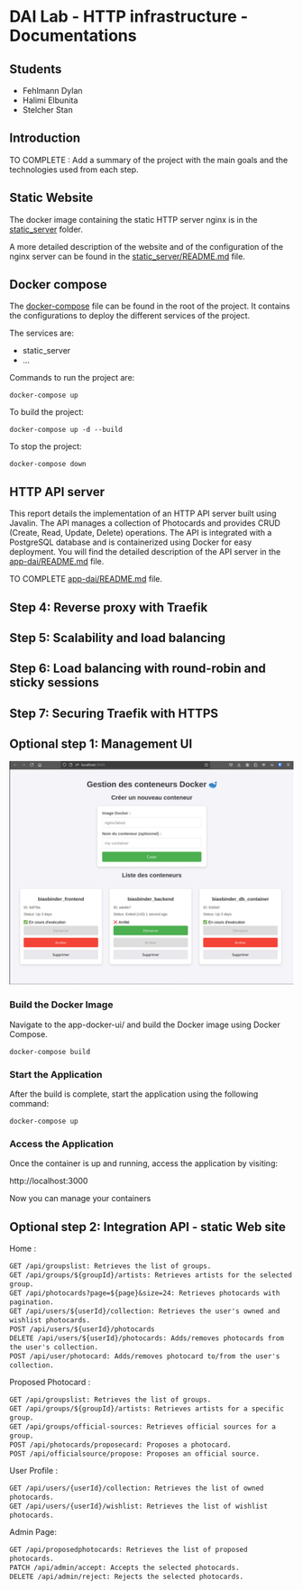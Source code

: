DAI Lab - HTTP infrastructure - Documentations
=============================

Students
----------
- Fehlmann Dylan
- Halimi Elbunita
- Stelcher Stan

Introduction
----------
TO COMPLETE : Add a summary of the project with the main goals and the technologies used from each step.

Static Website
----------
The docker image containing the static HTTP server nginx is in the [static_server](static_server) folder.

A more detailed description of the website and of the configuration of the nginx server can be found in the [static_server/README.md](static_server/README.md) file.

Docker compose
----------
The [docker-compose](docker-compose.yml) file can be found in the root of the project. It contains the configurations to deploy the different services of the project.

The services are:
- static_server
- ...

Commands to run the project are:
```
docker-compose up

```

To build the project:
```
docker-compose up -d --build 
```


To stop the project:
```
docker-compose down
```


HTTP API server
----------
This report details the implementation of an HTTP API server built using Javalin. The API manages a collection of Photocards and provides CRUD (Create, Read, Update, Delete) operations. The API is integrated with a PostgreSQL database and is containerized using Docker for easy deployment.
You will find the detailed description of the API server in the [app-dai/README.md]([app-dai/README.md) file.

TO COMPLETE [app-dai/README.md]([app-dai/README.md) file.


Step 4: Reverse proxy with Traefik
----------


Step 5: Scalability and load balancing
----------


Step 6: Load balancing with round-robin and sticky sessions
----------


Step 7: Securing Traefik with HTTPS
----------



Optional step 1: Management UI
------------------------------

![docker UI](images/app-docker-ui.png)

### Build the Docker Image


Navigate to the app-docker-ui/ and build the Docker image using Docker Compose.

```
docker-compose build
```

### Start the Application

After the build is complete, start the application using the following command:

```
docker-compose up
```

### Access the Application

Once the container is up and running, access the application by visiting:

http://localhost:3000

Now you can manage your containers


Optional step 2: Integration API - static Web site
--------------------------------------------------

Home :

    GET /api/groupslist: Retrieves the list of groups.
    GET /api/groups/${groupId}/artists: Retrieves artists for the selected group.
    GET /api/photocards?page=${page}&size=24: Retrieves photocards with pagination.
    GET /api/users/${userId}/collection: Retrieves the user's owned and wishlist photocards.
    POST /api/users/${userId}/photocards
    DELETE /api/users/${userId}/photocards: Adds/removes photocards from the user's collection.
    POST /api/user/photocard: Adds/removes photocard to/from the user's collection.

Proposed Photocard :

    GET /api/groupslist: Retrieves the list of groups.
    GET /api/groups/${groupId}/artists: Retrieves artists for a specific group.
    GET /api/groups/official-sources: Retrieves official sources for a group.
    POST /api/photocards/proposecard: Proposes a photocard.
    POST /api/officialsource/propose: Proposes an official source.

User Profile :

    GET /api/users/{userId}/collection: Retrieves the list of owned photocards.
    GET /api/users/{userId}/wishlist: Retrieves the list of wishlist photocards.

Admin Page:

    GET /api/proposedphotocards: Retrieves the list of proposed photocards.
    PATCH /api/admin/accept: Accepts the selected photocards.
    DELETE /api/admin/reject: Rejects the selected photocards.